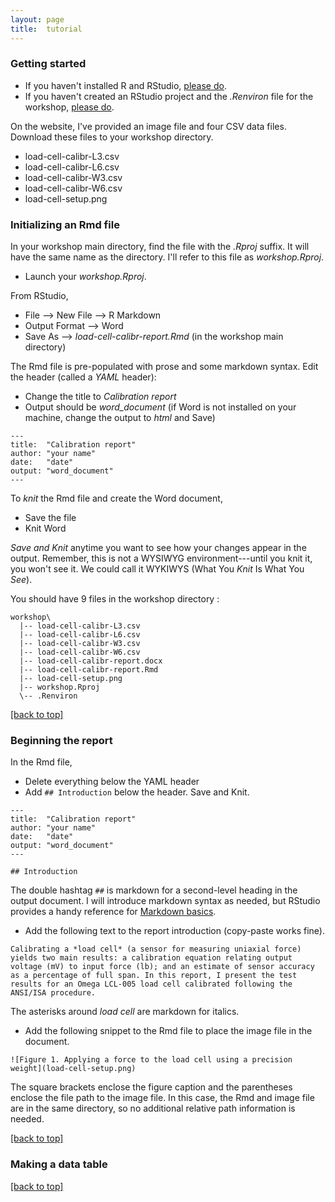 ```yaml
---
layout: page
title:  tutorial
---
```






### Getting started

- If you haven't installed R and RStudio, [please do](https://github.com/DSR-RHIT/install-R-and-RStudio/blob/master/pages/install_R.md). 
- If you haven't created an RStudio project and the *.Renviron* file for the workshop, [please do](https://github.com/DSR-RHIT/install-R-and-RStudio/blob/master/pages/setup_R_project.md). 


On the website, I've provided an image file and four CSV data files. Download these files to your workshop directory. 

- load-cell-calibr-L3.csv 
- load-cell-calibr-L6.csv 
- load-cell-calibr-W3.csv 
- load-cell-calibr-W6.csv 
- load-cell-setup.png 




### Initializing an Rmd file 

In your workshop main directory, find the file with the *.Rproj* suffix. It will have the same name as the directory. I'll refer to this file as  *workshop.Rproj*. 

- Launch your *workshop.Rproj*.  

From RStudio,  

- File --> New File --> R Markdown 
- Output Format --> Word 
- Save As --> _load-cell-calibr-report.Rmd_ (in the workshop main directory)

The Rmd file is pre-populated with prose and some markdown syntax. Edit the header (called a *YAML* header): 

- Change the title to _Calibration report_
- Output should be *word_document* (if Word is not installed on your machine, change the output to _html_ and Save)

```
---
title:  "Calibration report"
author: "your name"
date:   "date"
output: "word_document"
---
```

To *knit* the Rmd file and create the Word document, 

- Save the file 
- Knit Word

*Save and Knit* anytime you want to see how your changes appear in the output. Remember, this is not a WYSIWYG environment---until you knit it, you won't see it. We could call it WYKIWYS (What You *Knit* Is What You *See*). 

You should have 9 files in the workshop directory :

```
workshop\
  |-- load-cell-calibr-L3.csv 
  |-- load-cell-calibr-L6.csv 
  |-- load-cell-calibr-W3.csv 
  |-- load-cell-calibr-W6.csv 
  |-- load-cell-calibr-report.docx
  |-- load-cell-calibr-report.Rmd
  |-- load-cell-setup.png 
  |-- workshop.Rproj
  \-- .Renviron
```

<a href = "#header">[back to top]</a>



### Beginning the report 

In the Rmd file, 

- Delete everything below the YAML header
- Add `## Introduction` below the header. Save and Knit. 

```
---
title:  "Calibration report"
author: "your name"
date:   "date"
output: "word_document"
---

## Introduction

```

The double hashtag `##` is markdown for a second-level heading in the output document. I will introduce markdown syntax as needed, but RStudio provides a handy reference for [Markdown basics](http://rmarkdown.rstudio.com/authoring_basics.html).  

- Add the following text to the report introduction (copy-paste works fine). 

<pre><code>Calibrating a *load cell* (a sensor for measuring uniaxial force) yields two main results: a calibration equation relating output voltage (mV) to input force (lb); and an estimate of sensor accuracy as a percentage of full span. In this report, I present the test results for an Omega LCL-005 load cell calibrated following the ANSI/ISA procedure.
</code></pre>

The asterisks around *load cell* are markdown for italics. 

- Add the following snippet to the Rmd file to place the image file in the document. 

```
![Figure 1. Applying a force to the load cell using a precision weight](load-cell-setup.png)
```
The square brackets enclose the figure caption and the parentheses enclose the file path to the image file. In this case, the Rmd and image file are in the same directory, so no additional relative path information is needed. 

<a href = "#header">[back to top]</a>


### Making a data table



 
 
 





<a href = "#header">[back to top]</a>

